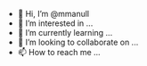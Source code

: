 - 👋 Hi, I’m @mmanull
- 👀 I’m interested in ...
- 🌱 I’m currently learning ...
- 💞️ I’m looking to collaborate on ...
- 📫 How to reach me ...

<!---
mmanull/mmanull is a ✨ special ✨ repository because its `README.md` (this file) appears on your GitHub profile.
You can click the Preview link to take a look at your changes.
--->
